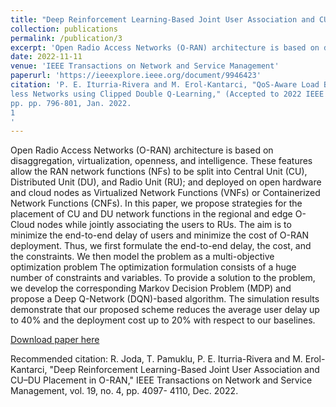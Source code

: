 ```yaml
---
title: "Deep Reinforcement Learning-Based Joint User Association and CU–DU Placement in O-RAN"
collection: publications
permalink: /publication/3
excerpt: 'Open Radio Access Networks (O-RAN) architecture is based on disaggregation, virtualization, openness, and intelligence. These features allow the RAN network functions (NFs) to be split into Central Unit (CU), Distributed Unit (DU), and Radio Unit (RU); and deployed on open hardware and cloud nodes as Virtualized Network Functions (VNFs) or Containerized Network Functions (CNFs). In this paper, we propose strategies for the placement of CU and DU network functions in the regional and edge O-Cloud nodes while jointly associating the users to RUs. The aim is to minimize the end-to-end delay of users and minimize the cost of O-RAN deployment. Thus, we first formulate the end-to-end delay, the cost, and the constraints. We then model the problem as a multi-objective optimization problem The optimization formulation consists of a huge number of constraints and variables. To provide a solution to the problem, we develop the corresponding Markov Decision Problem (MDP) and propose a Deep Q-Network (DQN)-based algorithm. The simulation results demonstrate that our proposed scheme reduces the average user delay up to 40% and the deployment cost up to 20% with respect to our baselines.'
date: 2022-11-11
venue: 'IEEE Transactions on Network and Service Management'
paperurl: 'https://ieeexplore.ieee.org/document/9946423'
citation: 'P. E. Iturria-Rivera and M. Erol-Kantarci, "QoS-Aware Load Balancing in Wire-
less Networks using Clipped Double Q-Learning," (Accepted to 2022 IEEE CCNC),
pp. pp. 796-801, Jan. 2022.
1
'
---
```

Open Radio Access Networks (O-RAN) architecture is based on disaggregation, virtualization, openness, and intelligence. These features allow the RAN network functions (NFs) to be split into Central Unit (CU), Distributed Unit (DU), and Radio Unit (RU); and deployed on open hardware and cloud nodes as Virtualized Network Functions (VNFs) or Containerized Network Functions (CNFs). In this paper, we propose strategies for the placement of CU and DU network functions in the regional and edge O-Cloud nodes while jointly associating the users to RUs. The aim is to minimize the end-to-end delay of users and minimize the cost of O-RAN deployment. Thus, we first formulate the end-to-end delay, the cost, and the constraints. We then model the problem as a multi-objective optimization problem The optimization formulation consists of a huge number of constraints and variables. To provide a solution to the problem, we develop the corresponding Markov Decision Problem (MDP) and propose a Deep Q-Network (DQN)-based algorithm. The simulation results demonstrate that our proposed scheme reduces the average user delay up to 40% and the deployment cost up to 20% with respect to our baselines.

[Download paper here](https://ieeexplore.ieee.org/document/9946423)

Recommended citation: R. Joda, T. Pamuklu, P. E. Iturria-Rivera and M. Erol-Kantarci, "Deep Reinforcement Learning-Based Joint User Association and CU–DU Placement in O-RAN,"
IEEE Transactions on Network and Service Management, vol. 19, no. 4, pp. 4097-
4110, Dec. 2022.